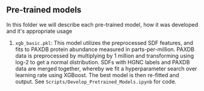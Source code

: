 ## Pre-trained models

In this folder we will describe each pre-trained model,
how it was developed and it's appropriate usage

1. `xgb_basic.pkl`: This model utilizes the preprocessed SDF features, and fits to
PAXDB protein abundance measured in parts-per-million. PAXDB data is preprocessed by multiplying
   by 1 million and transforming using log-2 to get a normal distribution. SDFs with HGNC labels
   and PAXDB data are merged together, whereby we fit a hyperparameter search over learning rate using
   XGBoost. The best model is then re-fitted and output. See `Scripts/Develop_Pretrained_Models.ipynb` for
   code. 